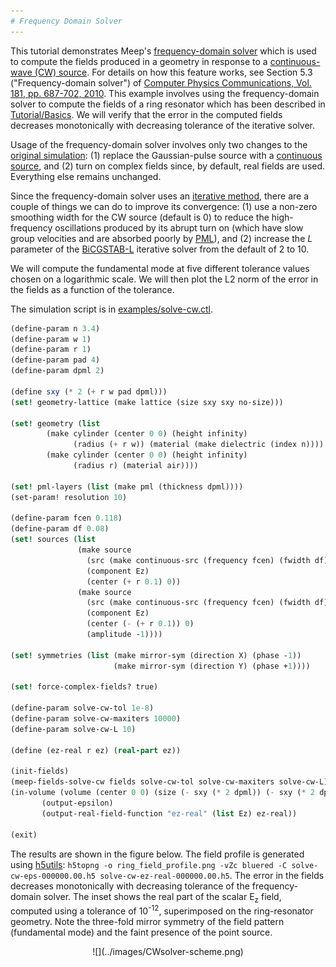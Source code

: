 ```yaml
---
# Frequency Domain Solver
---
```


This tutorial demonstrates Meep's [frequency-domain solver](../Scheme_User_Interface.md#frequency-domain-solver) which is used to compute the fields produced in a geometry in response to a [continuous-wave (CW) source](https://en.wikipedia.org/wiki/Continuous_wave). For details on how this feature works, see Section 5.3 ("Frequency-domain solver") of [Computer Physics Communications, Vol. 181, pp. 687-702, 2010](http://ab-initio.mit.edu/~oskooi/papers/Oskooi10.pdf). This example involves using the frequency-domain solver to compute the fields of a ring resonator which has been described in [Tutorial/Basics](Basics.md#modes-of-a-ring-resonator). We will verify that the error in the computed fields decreases monotonically with decreasing tolerance of the iterative solver.

Usage of the frequency-domain solver involves only two changes to the [original simulation](https://github.com/NanoComp/meep/blob/master/scheme/examples/ring.ctl): (1) replace the Gaussian-pulse source with a [continuous source](../Scheme_User_Interface.md#source), and (2) turn on complex fields since, by default, real fields are used. Everything else remains unchanged.

Since the frequency-domain solver uses an [iterative method](https://en.wikipedia.org/wiki/Iterative_method), there are a couple of things we can do to improve its convergence: (1) use a non-zero smoothing width for the CW source (default is 0) to reduce the high-frequency oscillations produced by its abrupt turn on (which have slow group velocities and are absorbed poorly by [PML](../Perfectly_Matched_Layer.md)), and (2) increase the $L$ parameter of the [BiCGSTAB-L](https://en.wikipedia.org/wiki/Biconjugate_gradient_stabilized_method) iterative solver from the default of 2 to 10.

We will compute the fundamental mode at five different tolerance values chosen on a logarithmic scale. We will then plot the L2 norm of the error in the fields as a function of the tolerance.

The simulation script is in [examples/solve-cw.ctl](https://github.com/NanoComp/meep/blob/master/scheme/examples/solve-cw.ctl).

```scm
(define-param n 3.4)
(define-param w 1)
(define-param r 1)
(define-param pad 4)
(define-param dpml 2)

(define sxy (* 2 (+ r w pad dpml)))
(set! geometry-lattice (make lattice (size sxy sxy no-size)))

(set! geometry (list
		(make cylinder (center 0 0) (height infinity)
		      (radius (+ r w)) (material (make dielectric (index n))))
		(make cylinder (center 0 0) (height infinity)
		      (radius r) (material air))))

(set! pml-layers (list (make pml (thickness dpml))))
(set-param! resolution 10)

(define-param fcen 0.118)
(define-param df 0.08)
(set! sources (list
               (make source
                 (src (make continuous-src (frequency fcen) (fwidth df)))
                 (component Ez)
                 (center (+ r 0.1) 0))
               (make source
                 (src (make continuous-src (frequency fcen) (fwidth df)))
                 (component Ez)
                 (center (- (+ r 0.1)) 0)
                 (amplitude -1))))

(set! symmetries (list (make mirror-sym (direction X) (phase -1))
                       (make mirror-sym (direction Y) (phase +1))))

(set! force-complex-fields? true)

(define-param solve-cw-tol 1e-8)
(define-param solve-cw-maxiters 10000)
(define-param solve-cw-L 10)

(define (ez-real r ez) (real-part ez))

(init-fields)
(meep-fields-solve-cw fields solve-cw-tol solve-cw-maxiters solve-cw-L)
(in-volume (volume (center 0 0) (size (- sxy (* 2 dpml)) (- sxy (* 2 dpml))))
	   (output-epsilon)
	   (output-real-field-function "ez-real" (list Ez) ez-real))

(exit)
```

The results are shown in the figure below. The field profile is generated using [h5utils](https://github.com/NanoComp/h5utils/blob/master/README.md): `h5topng -o ring_field_profile.png -vZc bluered -C solve-cw-eps-000000.00.h5 solve-cw-ez-real-000000.00.h5`. The error in the fields decreases monotonically with decreasing tolerance of the frequency-domain solver. The inset shows the real part of the scalar E<sub>z</sub> field, computed using a tolerance of 10<sup>-12</sup>, superimposed on the ring-resonator geometry. Note the three-fold mirror symmetry of the field pattern (fundamental mode) and the faint presence of the point source.

<center>
![](../images/CWsolver-scheme.png)
</center>